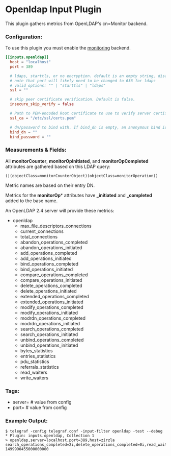 # Openldap Input Plugin

This plugin gathers metrics from OpenLDAP's cn=Monitor backend.

### Configuration:

To use this plugin you must enable the [monitoring](https://www.openldap.org/devel/admin/monitoringslapd.html) backend.

```toml
[[inputs.openldap]]
  host = "localhost"
  port = 389

  # ldaps, starttls, or no encryption. default is an empty string, disabling all encryption.
  # note that port will likely need to be changed to 636 for ldaps
  # valid options: "" | "starttls" | "ldaps"
  ssl = ""

  # skip peer certificate verification. Default is false.
  insecure_skip_verify = false

  # Path to PEM-encoded Root certificate to use to verify server certificate
  ssl_ca = "/etc/ssl/certs.pem"

  # dn/password to bind with. If bind_dn is empty, an anonymous bind is performed.
  bind_dn = ""
  bind_password = ""
```

### Measurements & Fields:

All **monitorCounter**, **monitorOpInitiated**, and **monitorOpCompleted** attributes are gathered based on this LDAP query:

```(|(objectClass=monitorCounterObject)(objectClass=monitorOperation))```

Metric names are based on their entry DN.

Metrics for the **monitorOp*** attributes have **_initiated** and **_completed** added to the base name.

An OpenLDAP 2.4 server will provide these metrics:

- openldap
	- max_file_descriptors_connections
	- current_connections
	- total_connections
	- abandon_operations_completed
	- abandon_operations_initiated
	- add_operations_completed
	- add_operations_initiated
	- bind_operations_completed
	- bind_operations_initiated
	- compare_operations_completed
	- compare_operations_initiated
	- delete_operations_completed
	- delete_operations_initiated
	- extended_operations_completed
	- extended_operations_initiated
	- modify_operations_completed
	- modify_operations_initiated
	- modrdn_operations_completed
	- modrdn_operations_initiated
	- search_operations_completed
	- search_operations_initiated
	- unbind_operations_completed
	- unbind_operations_initiated
	- bytes_statistics
	- entries_statistics
	- pdu_statistics
	- referrals_statistics
	- read_waiters
	- write_waiters

### Tags:

- server= # value from config
- port= # value from config

### Example Output:

```
$ telegraf -config telegraf.conf -input-filter openldap -test --debug
* Plugin: inputs.openldap, Collection 1
> openldap,server=localhost,port=389,host=zirzla search_operations_completed=2i,delete_operations_completed=0i,read_waiters=1i,total_connections=1004i,bind_operations_completed=3i,unbind_operations_completed=3i,referrals_statistics=0i,current_connections=1i,bind_operations_initiated=3i,compare_operations_completed=0i,add_operations_completed=2i,delete_operations_initiated=0i,unbind_operations_initiated=3i,search_operations_initiated=3i,add_operations_initiated=2i,max_file_descriptors_connections=4096i,abandon_operations_initiated=0i,write_waiters=0i,modrdn_operations_completed=0i,abandon_operations_completed=0i,pdu_statistics=23i,modify_operations_initiated=0i,bytes_statistics=1660i,entries_statistics=17i,compare_operations_initiated=0i,modrdn_operations_initiated=0i,extended_operations_completed=0i,modify_operations_completed=0i,extended_operations_initiated=0i 1499990455000000000
```
